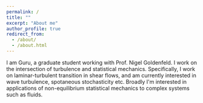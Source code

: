```yaml
---
permalink: /
title: ""
excerpt: "About me"
author_profile: true
redirect_from: 
  - /about/
  - /about.html
---
```

I am Guru, a graduate student working with Prof. Nigel Goldenfeld. I work on the intersection of turbulence and statistical mechanics. Specifically, I work on laminar-turbulent transition in shear flows, and am currently interested in wave turbulence, spotaneous stochasticity etc. Broadly I'm interested in applications of non-equilibrium statistical mechanics to complex systems such as fluids.


